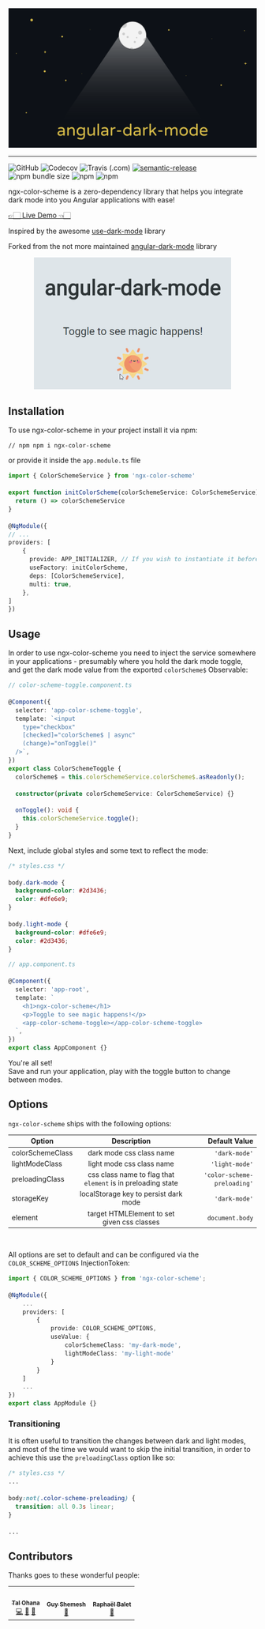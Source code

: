 <p align="center">
    <img width="600px" src="https://raw.githubusercontent.com/talohana/angular-dark-mode/master/logo.svg" />
</p>

<hr />

![GitHub](https://img.shields.io/github/license/rbalet/ngx-color-scheme)
![Codecov](https://img.shields.io/codecov/c/github/rbalet/ngx-color-scheme)
![Travis (.com)](https://img.shields.io/travis/com/rbalet/ngx-color-scheme)
[![semantic-release](https://img.shields.io/badge/%20%20%F0%9F%93%A6%F0%9F%9A%80-semantic--release-e10079.svg)](https://github.com/semantic-release/semantic-release)
![npm bundle size](https://img.shields.io/bundlephobia/min/ngx-color-scheme)
![npm](https://img.shields.io/npm/v/ngx-color-scheme)
![npm](https://img.shields.io/npm/dw/ngx-color-scheme)

ngx-color-scheme is a zero-dependency library that helps you integrate dark mode into you Angular applications with ease!

[👉🏻 Live Demo 👈🏻](https://stackblitz.com/edit/ngx-color-scheme-v3-example?file=src/app.component.ts)

Inspired by the awesome [use-dark-mode](https://github.com/donavon/use-dark-mode) library

Forked from the not more maintained [angular-dark-mode](https://github.com/talohana/angular-dark-mode) library

<p align="center">
  <img width="400px" src="https://raw.githubusercontent.com/talohana/angular-dark-mode/master/example.gif" />
</p>

## Installation

To use ngx-color-scheme in your project install it via npm:

```
// npm npm i ngx-color-scheme
```

or provide it inside the `app.module.ts` file 

```typescript
import { ColorSchemeService } from 'ngx-color-scheme'

export function initColorScheme(colorSchemeService: ColorSchemeService) {
  return () => colorSchemeService
}

@NgModule({
// ...
providers: [
    {
      provide: APP_INITIALIZER, // If you wish to instantiate it before the App renders
      useFactory: initColorScheme,
      deps: [ColorSchemeService],
      multi: true,
    },
]
})
```

## Usage

In order to use ngx-color-scheme you need to inject the service somewhere in your applications - presumably where you hold the dark mode toggle, and get the dark mode value from the exported `colorScheme$` Observable:

```ts
// color-scheme-toggle.component.ts

@Component({
  selector: 'app-color-scheme-toggle',
  template: `<input
    type="checkbox"
    [checked]="colorScheme$ | async"
    (change)="onToggle()"
  />`,
})
export class ColorSchemeToggle {
  colorScheme$ = this.colorSchemeService.colorScheme$.asReadonly();

  constructor(private colorSchemeService: ColorSchemeService) {}

  onToggle(): void {
    this.colorSchemeService.toggle();
  }
}
```

Next, include global styles and some text to reflect the mode:

```css
/* styles.css */

body.dark-mode {
  background-color: #2d3436;
  color: #dfe6e9;
}

body.light-mode {
  background-color: #dfe6e9;
  color: #2d3436;
}
```

```ts
// app.component.ts

@Component({
  selector: 'app-root',
  template: `
    <h1>ngx-color-scheme</h1>
    <p>Toggle to see magic happens!</p>
    <app-color-scheme-toggle></app-color-scheme-toggle>
  `,
})
export class AppComponent {}
```

You're all set!  
Save and run your application, play with the toggle button to change between modes.

## Options

`ngx-color-scheme` ships with the following options:

| Option           |                         Description                          |               Default Value |
| ---------------- | :----------------------------------------------------------: | --------------------------: |
| colorSchemeClass |                   dark mode css class name                   |               `'dark-mode'` |
| lightModeClass   |                  light mode css class name                   |              `'light-mode'` |
| preloadingClass  | css class name to flag that `element` is in preloading state | `'color-scheme-preloading'` |
| storageKey       |            localStorage key to persist dark mode             |               `'dark-mode'` |
| element          |         target HTMLElement to set given css classes          |             `document.body` |

<br />

All options are set to default and can be configured via the `COLOR_SCHEME_OPTIONS` InjectionToken:

```ts
import { COLOR_SCHEME_OPTIONS } from 'ngx-color-scheme';

@NgModule({
    ...
    providers: [
        {
            provide: COLOR_SCHEME_OPTIONS,
            useValue: {
                colorSchemeClass: 'my-dark-mode',
                lightModeClass: 'my-light-mode'
            }
        }
    ]
    ...
})
export class AppModule {}
```

### Transitioning

It is often useful to transition the changes between dark and light modes, and most of the time we would want to skip the initial transition, in order to achieve this use the `preloadingClass` option like so:

```css
/* styles.css */
...

body:not(.color-scheme-preloading) {
  transition: all 0.3s linear;
}

...
```

## Contributors

Thanks goes to these wonderful people:

<!-- ALL-CONTRIBUTORS-LIST:START - Do not remove or modify this section -->
<!-- prettier-ignore-start -->
<!-- markdownlint-disable -->
<table>
  <tr>
    <td align="center"><a href="https://talohana.com/"><img src="https://avatars.githubusercontent.com/u/24203431?v=4?s=100" width="100px;" alt=""/><br /><sub><b>Tal Ohana</b></sub></a><br /><a href="https://github.com/TalOhana/ngx-color-scheme/commits?author=talohana" title="Code">💻</a> <a href="https://github.com/TalOhana/ngx-color-scheme/commits?author=talohana" title="Documentation">📖</a> <a href="#maintenance-talohana" title="Maintenance">🚧</a></td>
    <td align="center"><a href="https://github.com/Guysh9"><img src="https://avatars.githubusercontent.com/u/75510227?v=4?s=100" width="100px;" alt=""/><br /><sub><b>Guy Shemesh</b></sub></a><br /><a href="#design-Guysh9" title="Design">🎨</a></td>
    <td align="center"><a href="https://github.com/rbalet"><img src="https://avatars.githubusercontent.com/u/44493964?v=4?s=100" width="100px;" alt=""/><br /><sub><b>Raphaël Balet
</b></sub></a><br /><a href="#maintenance-talohana" title="Maintenance">🚧</a></td>
  </tr>
</table>

<!-- markdownlint-restore -->
<!-- prettier-ignore-end -->

<!-- ALL-CONTRIBUTORS-LIST:END -->
